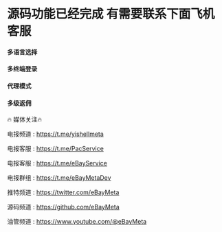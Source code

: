 # 源码功能已经完成 有需要联系下面飞机客服
#### 多语言选择
#### 多终端登录
#### 代理模式
#### 多级返佣


🔥 媒体关注🔥

电报频道  : https://t.me/yishellmeta 

电报客服  : https://t.me/PacService 

电报客服  : https://t.me/eBayService 

电报群组  : https://t.me/eBayMetaDev  

推特频道  : https://twitter.com/eBayMeta 

源码频道  : https://github.com/eBayMeta 

油管频道  : https://www.youtube.com/@eBayMeta

